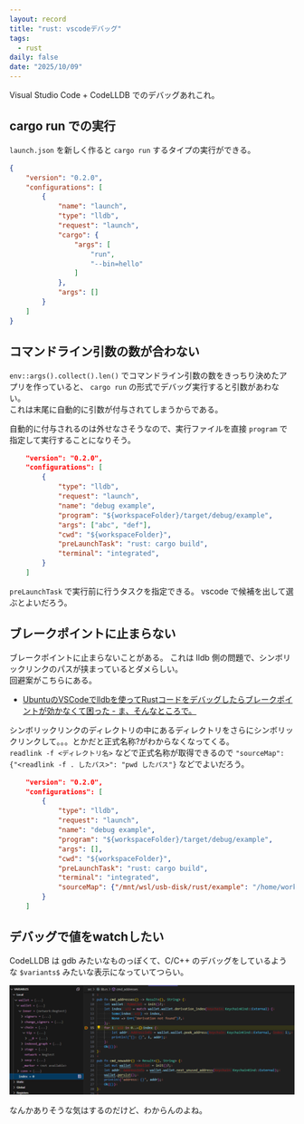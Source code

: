 ```yaml
---
layout: record
title: "rust: vscodeデバッグ"
tags:
  - rust
daily: false
date: "2025/10/09"
---
```


Visual Studio Code + CodeLLDB でのデバッグあれこれ。

## cargo run での実行

`launch.json` を新しく作ると `cargo run` するタイプの実行ができる。

```json
{
    "version": "0.2.0",
    "configurations": [
        {
            "name": "launch",
            "type": "lldb",
            "request": "launch",
            "cargo": {
                "args": [
                    "run",
                    "--bin=hello"
                ]
            },
            "args": []
        }
    ]
}
```

## コマンドライン引数の数が合わない

`env::args().collect().len()` でコマンドライン引数の数をきっちり決めたアプリを作っていると、
`cargo run` の形式でデバッグ実行すると引数があわない。  
これは末尾に自動的に引数が付与されてしまうからである。

自動的に付与されるのは外せなさそうなので、実行ファイルを直接 `program` で指定して実行することになりそう。

```json
    "version": "0.2.0",
    "configurations": [
        {
            "type": "lldb",
            "request": "launch",
            "name": "debug example",
            "program": "${workspaceFolder}/target/debug/example",
            "args": ["abc", "def"],
            "cwd": "${workspaceFolder}",
            "preLaunchTask": "rust: cargo build",
            "terminal": "integrated",
        }
    ]
```

`preLaunchTask` で実行前に行うタスクを指定できる。
vscode で候補を出して選ぶとよいだろう。

## ブレークポイントに止まらない

ブレークポイントに止まらないことがある。
これは lldb 側の問題で、シンボリックリンクのパスが挟まっているとダメらしい。  
回避案がこちらにある。

* [UbuntuのVSCodeでlldbを使ってRustコードをデバッグしたらブレークポイントが効かなくて困った - ま、そんなところで。](https://zv-louis.hatenablog.com/entry/2021/07/06/102907)

シンボリックリンクのディレクトリの中にあるディレクトリをさらにシンボリックリンクして。。。とかだと正式名称?がわからなくなってくる。  
`readlink -f <ディレクトリ名>` などで正式名称が取得できるので `"sourceMap": {"<readlink -f . したパス>": "pwd したパス"}` などでよいだろう。

```json
    "version": "0.2.0",
    "configurations": [
        {
            "type": "lldb",
            "request": "launch",
            "name": "debug example",
            "program": "${workspaceFolder}/target/debug/example",
            "args": [],
            "cwd": "${workspaceFolder}",
            "preLaunchTask": "rust: cargo build",
            "terminal": "integrated",
            "sourceMap": {"/mnt/wsl/usb-disk/rust/example": "/home/work/lesson/rust/example"}
        }
    ]
```

## デバッグで値をwatchしたい

CodeLLDB は gdb みたいなものっぽくて、C/C++ のデバッグをしているような `$variants$` みたいな表示になっていてつらい。  

![image](images/debug-var.png)

なんかありそうな気はするのだけど、わからんのよね。

